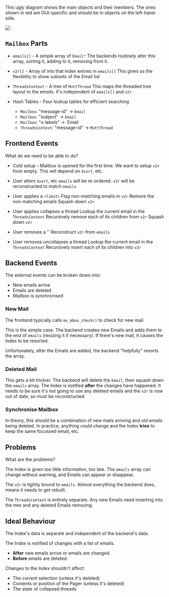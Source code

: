 This ugly diagram shows the main objects and their members.
The ones shown in red are GUI-specific and should be in objects on the left-hand-side.

<img src="https://flatcap.org/mutt/index/view.svg">

## `Mailbox` Parts

- `emails[]` - A simple array of `Email*`
  The backends routinely alter this array, sorting it, adding to it, removing from it.

- `v2r[]` - Array of ints that index entries in `emails[]`
  This gives us the flexibility to show subsets of the Email list

- `ThreadsContext` - A tree of `MuttThread`
  This maps the threaded tree layout to the emails.
  It's independent of `emails[]` and `v2r`.

- Hash Tables - Four lookup tables for efficient searching
  - `Mailbox`: "message-id" -> `Email`
  - `Mailbox`: "subject" -> `Email`
  - `Mailbox`: "x-labels" ->` `Email
  - `ThreadsContext`: "message-id" -> `MuttThread`

## Frontend Events

What do we need to be able to do?

- Cold setup - Mailbox is opened for the first time.
  We want to setup `v2r` from empty.
  This will depend on `$sort`, etc.

- User alters `$sort`, etc
  `emails` will be re-ordered.
  `v2r` will be reconstructed to match `emails`

- User applies a `<limit>`
  Flag non-matching emails in `v2r`
  Remove the non-matching emails
  Squash down `v2r`

- User applies collapses a thread
  Lookup the current email in the `ThreadsContext`
  Recursively remove each of its children from `v2r`
  Squash down `v2r`

- User removes a '<limit>'
  Reconstruct `v2r` from `emails`

- User removes uncollapses a thread
  Lookup the current email in the `ThreadsContext`
  Recursively insert each of its children into `v2r`

## Backend Events

The external events can be broken down into:

- New emails arrive
- Emails are deleted
- Mailbox is synchronised

### New Mail

The frontend typically calls `mx_mbox_check()` to check for new mail.

This is the simple case.
The backend creates new Emails and adds them to the end of `emails` (resizing it if necessary).
If there's new mail, it causes the Index to be resorted.

Unfortunately, after the Emails are added, the backend "helpfully" resorts the array.

### Deleted Mail

This gets a bit trickier.
The backend will delete the `Email`, then squash down the `emails` array.
The Index is notified **after** the changes have happened.
It needs to be sure it's not going to use any deleted emails and the `v2r` is
now out of date, so must be reconstructed.

### Synchronise Mailbox

In theory, this should be a combination of new mails arriving and old emails
being deleted.  In practice, anything could change and the Index **tries** to
keep the same focussed email, etc.

## Problems

What are the problems?

The Index is given too little information, too late.
The `emails` array can change without warning, and Emails can appear or disappear.

The `v2r` is tightly bound to `emails`.
Almost everything the backend does, means it needs to get rebuilt.

The `ThreadsContext` is entirely separate.
Any new Emails need inserting into the tree and any deleted Emails removing.

## Ideal Behaviour

The Index's data is separate and independent of the backend's data.

The Index is notified of changes with a list of emails.

- **After** new emails arrive or emails are changed.
- **Before** emails are deleted.

Changes to the Index shouldn't affect:
- The current selection (unless it's deleted)
- Contents or position of the Pager (unless it's deleted)
- The state of collapsed threads

